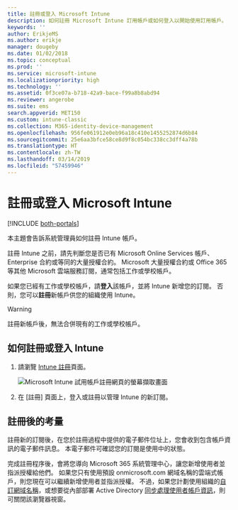 ```yaml
---
title: 註冊或登入 Microsoft Intune
description: 如何註冊 Microsoft Intune 訂用帳戶或如何登入以開始使用訂用帳戶。
keywords: ''
author: ErikjeMS
ms.author: erikje
manager: dougeby
ms.date: 01/02/2018
ms.topic: conceptual
ms.prod: ''
ms.service: microsoft-intune
ms.localizationpriority: high
ms.technology: ''
ms.assetid: 0f3ce07a-b718-42a9-bace-f99a8b8abd94
ms.reviewer: angerobe
ms.suite: ems
search.appverid: MET150
ms.custom: intune-classic
ms.collection: M365-identity-device-management
ms.openlocfilehash: 956fe061912e0eb96a18c410e1455252874d6b84
ms.sourcegitcommit: 25e6aa3bfce58ce8d9f8c054bc338cc3dff4a78b
ms.translationtype: HT
ms.contentlocale: zh-TW
ms.lasthandoff: 03/14/2019
ms.locfileid: "57459946"
---
```

# <a name="sign-up-or-sign-in-to-microsoft-intune"></a>註冊或登入 Microsoft Intune

[!INCLUDE [both-portals](./includes/note-for-both-portals.md)]

本主題會告訴系統管理員如何註冊 Intune 帳戶。

註冊 Intune 之前，請先判斷您是否已有 Microsoft Online Services 帳戶、Enterprise 合約或等同的大量授權合約。 Microsoft 大量授權合約或 Office 365 等其他 Microsoft 雲端服務訂閱，通常包括工作或學校帳戶。

如果您已經有工作或學校帳戶，請**登入**該帳戶，並將 Intune 新增您的訂閱。 否則，您可以**註冊**新帳戶供您的組織使用 Intune。

>[!WARNING]
>註冊新帳戶後，無法合併現有的工作或學校帳戶。

## <a name="how-to-sign-up-or-sign-in-to-intune"></a>如何註冊或登入 Intune

1. 請瀏覽 [Intune 註冊](https://admin.microsoft.com/Signup/Signup.aspx?OfferId=40BE278A-DFD1-470a-9EF7-9F2596EA7FF9&dl=INTUNE_A&ali=1#0%20)頁面。

   ![Microsoft Intune 試用帳戶註冊網頁的螢幕擷取畫面](./media/account-sign-up-site.png)

2. 在 [註冊] 頁面上，登入或註冊以管理 Intune 的新訂閱。

## <a name="post-sign-up-considerations"></a>註冊後的考量
註冊新的訂閱後，在您於註冊過程中提供的電子郵件位址上，您會收到包含帳戶資訊的電子郵件訊息。 本電子郵件可確認您的訂閱是使用中的狀態。

完成註冊程序後，會將您導向 Microsoft 365 系統管理中心，讓您新增使用者並指派授權給他們。 如果您只有使用預設 onmicrosoft.com 網域名稱的雲端式帳戶，則您現在可以繼續新增使用者並指派授權。 不過，如果您計劃使用組織的[自訂網域名稱](custom-domain-name-configure.md)，或想要從內部部署 Active Directory [同步處理使用者帳戶資訊](users-add.md#sync-active-directory-and-add-users-to-intune)，則可關閉該瀏覽器視窗。
